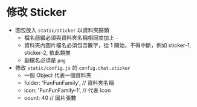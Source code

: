 # 修改 Sticker

- 圖包放入 `static/sticker` 以資料夾歸類
  - 檔名前綴必須與資料夾名稱相同並加上 `-`
  - 資料夾內圖片檔名必須包含數字，從 1 開始，不得中斷，例如 sticker-1, sticker-2, 依此類推
  - 副檔名必須是 `png`
- 修改 `static/config.js` 的 `config.chat.sticker`
  - 一個 Object 代表一個資料夾
  - folder: 'FunFunFamily', // 資料夾名稱
  - icon: 'FunFunFamily-1', // 代表 Icon
  - count: 40 // 圖片張數
